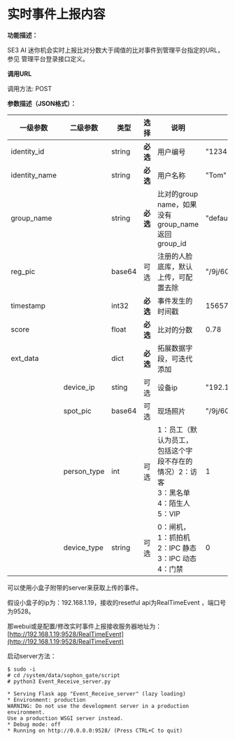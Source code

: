 # 实时事件上报内容

**功能描述：**

SE3 AI 迷你机会实时上报比对分数大于阈值的比对事件到管理平台指定的URL，参见 管理平台登录接口定义。

**调用URL**

调用方法: POST

**参数描述（JSON格式）：**

| **一级参数**  | **二级参数** | **类型** | **选择** | **说明**                                                     | <font color="#000000">举例</font> |
| ------------- | ------------ | -------- | -------- | ------------------------------------------------------------ | --------------------------------- |
| identity_id   |              | string   | **必选** | 用户编号                                                     | "12345565"                        |
| identity_name |              | string   | **必选** | 用户名称                                                     | "Tom"                             |
| group_name    |              | string   | **必选** | 比对的group name，如果没有group_name返回group_id             | "default_group"                   |
| reg_pic       |              | base64   | 可选     | 注册的人脸底库，默认上传，可配置去除                         | "/9j/6QAEAAD/2wBD..."             |
| timestamp     |              | int32    | **必选** | 事件发生的时间戳                                             | 1565771454932                     |
| score         |              | float    | **必选** | 比对的分数                                                   | 0.78                              |
| ext_data      |              | dict     | **必选** | 拓展数据字段，可迭代添加                                     |                                   |
|               | device_ip    | sting    | 可选     | 设备ip                                                       | "192.168.1.101"                   |
|               | spot_pic     | base64   | 可选     | 现场照片                                                     | "/9j/6QAEAAD/2wBD..."             |
|               | person_type  | int      | 可选     | 1：员工（默认为员工，包括这个字段不存在的情况）2：访客<br />3：黑名单<br />4：陌生人<br />5：VIP | 1                                 |
|               | device_type  | string   | 可选     | 0：闸机， <br />1：抓拍机 <br />2：IPC 静态 <br />3：IPC 动态 <br />4：门禁 | 0                                 |



可以使用小盒子附带的server来获取上传的事件。

假设小盒子的ip为：192.168.1.19，接收的resetful api为RealTimeEvent ，端口号为9528。

那webui或是配置/修改实时事件上报接收服务器地址为：[http://192.168.1.19:9528/RealTimeEvent](http://192.168.1.19:9528/RealTimeEvent)

启动server方法：

```shell
$ sudo -i
# cd /system/data/sophon_gate/script
# python3 Event_Receive_server.py

* Serving Flask app "Event_Receive_server" (lazy loading)
* Environment: production
WARNING: Do not use the development server in a production environment.
Use a production WSGI server instead.
* Debug mode: off
* Running on http://0.0.0.0:9528/ (Press CTRL+C to quit)
```

